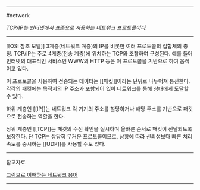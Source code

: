 
---

#network 

*TCP/IP는 인터넷에서 표준으로 사용하는 네트워크 프로토콜이다.*

---

[[OSI 참조 모델]] 3계층(네트워크 계층)의 IP를 비롯한 여러 프로토콜의 집합체의 총칭. TCP/IP는 주로 4계층(전송 계층)에 위치하는 TCP와 조합하여 구성된다. 예를 들어 인터넷의 대표적인 서비스인 WWW의 HTTP 등은 이 프로토콜을 기반으로 하여 움직이고 있다.

이 프로토콜을 사용하여 전송되는 데이터는 [[패킷]]이라는 단위로 나누어져 통신한다. 각각의 패킷에는 목적지의 IP 주소가 포함되어 있어 네트워크를 통해 상대에게 도달할 수 있다.

하위 계층인 [[IP]]는 네트워크 각 기기의 주소를 할당하거나 해당 주소를 기반으로 패킷으로 전송하는 역할을 한다.

상위 계층인 [[TCP]]는 패킷의 수신 확인을 실시하며 올바른 순서로 패킷이 전달되도록 보장한다.
단 TCP는 상당히 무거운 프로토콜이므로, 상황에 따라 신뢰성보다 빠른 처리속도를 중시하는 [[UDP]]를 사용할 수도 있다.

---

참고자료

[그림으로 이해하는 네트워크 용어](https://product.kyobobook.co.kr/detail/S000001834837)

---